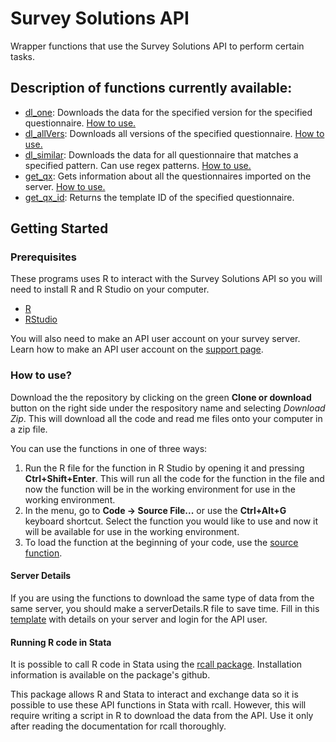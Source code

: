 # Survey Solutions API

Wrapper functions that use the Survey Solutions API to perform certain tasks. 

## Description of functions currently available:
* [dl_one](dl_one.R): Downloads the data for the specified version for the specified questionnaire.  [How to use.](help/dl_one.md)
* [dl_allVers](dl_allvers.R): Downloads all versions of the specified questionnaire. [How to use.](help/dl_allvers.md)
* [dl_similar](dl_similar.R): Downloads the data for all questionnaire that matches a specified pattern. Can use regex patterns. [How to use.](help/dl_similar.md)
* [get_qx](get_qx.R): Gets information about all the questionnaires imported on the server.  [How to use.](help/get_qx.md)
* [get_qx_id](get_qx_id.R): Returns the template ID of the specified questionnaire.

## Getting Started
### Prerequisites
These programs uses R to interact with the Survey Solutions API so you will need to install R and R Studio on your computer.

* [R](https://cran.rstudio.com/)
* [RStudio](https://www.rstudio.com/products/rstudio/download/)

You will also need to make an API user account on your survey server. Learn how to make an API user account on the [support page](http://support.mysurvey.solutions/customer/en/portal/articles/2844104-survey-solutions-api?b_id=12728).

### How to use?
Download the the repository by clicking on the green **Clone or download** button on the right side under the respository name and selecting *Download Zip*. This will download all the code and read me files onto your computer in a zip file.

You can use the functions in one of three ways:
1. Run the R file for the function in R Studio by opening it and pressing **Ctrl+Shift+Enter**. This will run all the code for the function in the file and now the function will be in the working environment for use in the working environment.
2. In the menu, go to **Code -> Source File...** or use the **Ctrl+Alt+G** keyboard shortcut. Select the function you would like to use and now it will be available for use in the working environment.
3. To load the function at the beginning of your code, use the [source function](https://www.rdocumentation.org/packages/base/versions/3.5.3/topics/source).

#### Server Details
If you are using the functions to download the same type of data from the same server, you should make a serverDetails.R file to save time. Fill in this [template](serverDetails.R) with details on your server and login for the API user.

#### Running R code in Stata
It is possible to call R code in Stata using the [rcall package](https://github.com/haghish/rcall). Installation information is available on the package's github.

This package allows R and Stata to interact and exchange data so it is possible to use these API functions in Stata with rcall. However, this will require writing a script in R to download the data from the API. Use it only after reading the documentation for rcall thoroughly.
